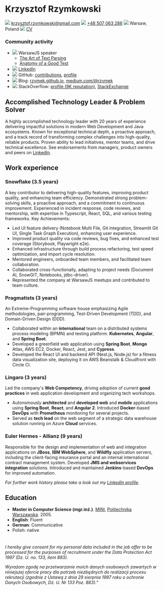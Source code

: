 # Krzysztof Rzymkowski
![](https://fonts.gstatic.com/s/i/materialiconsoutlined/email/v1/24px.svg)  [krzysztof.rzymkowski@gmail.com](mailto:krzysztof.rzymkowski@gmail.com)
![](https://fonts.gstatic.com/s/i/materialiconsoutlined/phone_android/v1/24px.svg) [+48 507 063 286](tel:+48507063286)
![](https://fonts.gstatic.com/s/i/materialiconsoutlined/map/v1/24px.svg) Warsaw, Poland
![](https://fonts.gstatic.com/s/i/materialiconsoutlined/contact_page/v1/24px.svg) [CV](https://gist.github.com/rzymek/571d5a54fe5f40515488)

### Community activity
<!--Icons from https://iconmonstr.com/ -->

* ![](https://rzymek.github.io/cv/iconmonstr-video-camera-7.svg) WarsawJS speaker
    * [The Art of Text Parsing](https://www.youtube.com/watch?v=HawMf7QpeCs)
    * [Anatomy of a Good Test](https://www.youtube.com/watch?v=AVLFjV8vUZk)
* ![](https://rzymek.github.io/cv/iconmonstr-linkedin-3.svg) [LinkedIn](https://www.linkedin.com/in/krzysztof-rzymkowski/)
* ![](https://rzymek.github.io/cv/iconmonstr-github-3.svg) GitHub: [contributions](https://github.com/search?q=is%3Apr+author%3Arzymek), [profile](https://github.com/rzymek)
* ![](https://rzymek.github.io/cv/iconmonstr-blogger-3.svg) Blog: [rzymek.github.io](https://rzymek.github.io/), [medium.com/@rzymek](https://medium.com/@rzymek)
* ![](https://rzymek.github.io/cv/iconmonstr-stackoverflow-3.svg) StackOverflow: [profile (9K reputation)](https://stackoverflow.com/users/211205/rzymek), [StackExchange](https://stackexchange.com/users/73316/rzymek?tab=accounts)

## Accomplished Technology Leader & Problem Solver

A highly accomplished technology leader with 20 years of experience delivering impactful solutions in modern Web Development and Java ecosystems. Known for exceptional technical depth, a proactive approach, and a track record of transforming complex challenges into high-quality, reliable products. Proven ability to lead initiatives, mentor teams, and drive technical excellence. See endorsements from managers, product owners and peers on [LinkedIn](https://www.linkedin.com/in/krzysztof-rzymkowski/details/recommendations/?detailScreenTabIndex=0).

## Work experience

### Snowflake (3.5 years)

A key contributor to delivering high-quality features, improving product quality, and enhancing team efficiency. Demonstrated strong problem-solving skills, a proactive approach, and a commitment to continuous improvement. Experienced in incident response, code reviews, and mentorship, with expertise in Typescript, React, SQL, and various testing frameworks.
Key Achievements:

- Led UI feature delivery (Notebook Multi File, Git integration, Streamlit Git UI, Single Task Graph Execution), enhancing user experience.
- Improved product quality via code reviews, bug fixes, and enhanced test coverage (Storybook, Playwright e2e).
- Enhanced infrastructure through build process refactoring, test speed optimization, and import cycle resolution.
- Mentored engineers, onboarded team members, and facilitated team collaboration.
- Collaborated cross-functionally, adapting to project needs (Document AI, SnowGIT, Notebooks, jdbc-driver).
- Represented the company at WarsawJS meetups and contributed to team culture.

### Pragmatists (3 years)

An Extreme-Programming software house emphasizing Agile methodologies, pair-programming, Test-Driven Development (TDD), and Domain-Driven Design (DDD).

- Collaborated within an **international** team on a distributed systems process modeling (BPMN) and testing platform. **Kubernetes**, **Angular**, and **Spring Boot**.
- Developed a greenfield web application using **Spring Boot**, **Mongo** Atlas, AWS EC2, Docker, React, Jest, and **Cypress**.
- Developed the React UI and backend API (Nest.js, Node.js) for a fitness data visualization site, deploying it on AWS Beanstalk & Cloudfront with Circle CI.

### Lingaro (3 years)
Led the company's **Web Competency**, driving adoption of current **good practices** in web application development and organizing tech workshops.

- Autonomously **architected** and **developed web** and **mobile** applications using **Spring Boot**, **React**, and **Angular 2**. Introduced **Docker**-based **DevOps** with **Prometheus** monitoring for several projects.
- Served as **tech lead** on the web segment of a strategic data warehouse solution running on Azure **Cloud** services.

### Euler Hermes - Allianz (9 years)
Responsible for the design and implementation of web and integration applications on **JBoss**, **IBM WebSphere**, and **Wildfly** application servers, including the client-facing insurance portal and an internal international contract management system. Developed **JMS and webservices integration** solutions. Introduced and maintained **Jenkins**-based **DevOps** for improved automation.

*For further work history please take a look out my [LinkedIn profile](ttps://www.linkedin.com/in/krzysztof-rzymkowski).*

## Education

* **Master in Computer Science (mgr.inż.)**. [MINI](https://mini.pw.edu.pl/), [Politechnika Warszawska](http://www.pw.edu.pl/). 2005.
* **English**: Fluent
* **German**: Communicative
* Polish: native

<div style="margin-top: 1cm"></div>

*I hereby give consent for my personal data included in the job offer to be processed for the purposes of recruitment under the Data Protection Act 1997 (Dz. U. no. 133, item 883).*

*Wyrażam zgodę na przetwarzanie moich danych osobowych zawartych w niniejszej ofercie pracy dla potrzeb niezbędnych do realizacji procesu rekrutacji (zgodnie z Ustawą z dnia 29 sierpnia 1997 roku o ochronie Danych Osobowych, Dz. U. Nr 133 Poz. 883)."*
